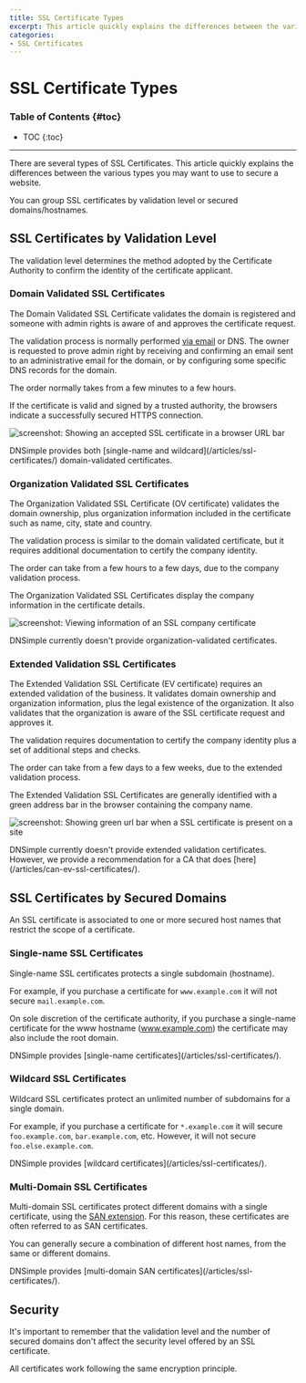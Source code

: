 ```yaml
---
title: SSL Certificate Types
excerpt: This article quickly explains the differences between the various types you may want to use to secure a website.
categories:
- SSL Certificates
---
```


# SSL Certificate Types

### Table of Contents {#toc}

* TOC
{:toc}

---

There are several types of SSL Certificates. This article quickly explains the differences between the various types you may want to use to secure a website.

You can group SSL certificates by validation level or secured domains/hostnames.

## SSL Certificates by Validation Level

The validation level determines the method adopted by the Certificate Authority to confirm the identity of the certificate applicant.

### Domain Validated SSL Certificates

The Domain Validated SSL Certificate validates the domain is registered and someone with admin rights is aware of and approves the certificate request.

The validation process is normally performed [via email](/articles/ssl-certificates-email-validation/) or DNS. The owner is requested to prove admin right by receiving and confirming an email sent to an administrative email for the domain, or by configuring some specific DNS records for the domain.

The order normally takes from a few minutes to a few hours.

If the certificate is valid and signed by a trusted authority, the browsers indicate a successfully secured HTTPS connection.

![screenshot: Showing an accepted SSL certificate in a browser URL bar](/files/dnsimple-ssltypes-https.png)

<info>
DNSimple provides both [single-name and wildcard](/articles/ssl-certificates/) domain-validated certificates.
</info>

### Organization Validated SSL Certificates

The Organization Validated SSL Certificate (OV certificate) validates the domain ownership, plus organization information included in the certificate such as name, city, state and country.

The validation process is similar to the domain validated certificate, but it requires additional documentation to certify the company identity.

The order can take from a few hours to a few days, due to the company validation process.

The Organization Validated SSL Certificates display the company information in the certificate details.

![screenshot: Viewing information of an SSL company certificate](/files/dnsimple-ssltypes-company.png)

<info>
DNSimple currently doesn't provide organization-validated certificates.
</info>

### Extended Validation SSL Certificates

The Extended Validation SSL Certificate (EV certificate) requires an extended validation of the business. It validates domain ownership and organization information, plus the legal existence of the organization. It also validates that the organization is aware of the SSL certificate request and approves it.

The validation requires documentation to certify the company identity plus a set of additional steps and checks.

The order can take from a few days to a few weeks, due to the extended validation process.

The Extended Validation SSL Certificates are generally identified with a green address bar in the browser containing the company name.

![screenshot: Showing green url bar when a SSL certificate is present on a site](/files/dnsimple-ssltypes-greenbar.png)

<info>
DNSimple currently doesn't provide extended validation certificates. However, we provide a recommendation for a CA that does [here](/articles/can-ev-ssl-certificates/).
</info>


## SSL Certificates by Secured Domains

An SSL certificate is associated to one or more secured host names that restrict the scope of a certificate.

### Single-name SSL Certificates

Single-name SSL certificates protects a single subdomain (hostname).

For example, if you purchase a certificate for `www.example.com` it will not secure `mail.example.com`.

On sole discretion of the certificate authority, if you purchase a single-name certificate for the www hostname (www.example.com) the certificate may also include the root domain.

<info>
DNSimple provides [single-name certificates](/articles/ssl-certificates/).
</info>

### Wildcard SSL Certificates

Wildcard SSL certificates protect an unlimited number of subdomains for a single domain.

For example, if you purchase a certificate for `*.example.com` it will secure `foo.example.com`, `bar.example.com`, etc. However, it will not secure `foo.else.example.com`.

<info>
DNSimple provides [wildcard certificates](/articles/ssl-certificates/).
</info>

### Multi-Domain SSL Certificates

Multi-domain SSL certificates protect different domains with a single certificate, using the [SAN extension](/articles/what-is-ssl-san/). For this reason, these certificates are often referred to as SAN certificates.

You can generally secure a combination of different host names, from the same or different domains.

<info>
DNSimple provides [multi-domain SAN certificates](/articles/ssl-certificates/).
</info>


## Security

It's important to remember that the validation level and the number of secured domains don't affect the security level offered by an SSL certificate.

All certificates work following the same encryption principle.
